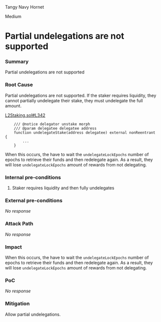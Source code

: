 Tangy Navy Hornet

Medium

# Partial undelegations are not supported

### Summary

Partial undelegations are not supported

### Root Cause

Partial undelegations are not supported. If the staker requires liquidity, they cannot partially undelegate their stake, they must undelegate the full amount.

[L2Staking.sol#L342](https://github.com/morph-l2/morph/blob/main/contracts/contracts/l2/staking/L2Staking.sol#L342)
```solidity
    /// @notice delegator unstake morph
    /// @param delegatee delegatee address
    function undelegateStake(address delegatee) external nonReentrant {
        ...
    }
```
When this occurs, the have to wait the `undelegateLockEpochs` number of epochs to retrieve their funds and then redelegate again. As a result, they will lose `undelegateLockEpochs` amount of rewards from not delegating.

### Internal pre-conditions

1. Staker requires liquidity and then fully undelegates

### External pre-conditions

_No response_

### Attack Path

_No response_

### Impact

When this occurs, the have to wait the `undelegateLockEpochs` number of epochs to retrieve their funds and then redelegate again. As a result, they will lose `undelegateLockEpochs` amount of rewards from not delegating.

### PoC

_No response_

### Mitigation

Allow partial undelegations.
